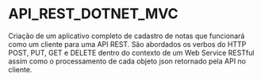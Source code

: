 # API_REST_DOTNET_MVC
Criação de um aplicativo completo de cadastro de notas que funcionará como um cliente para uma API REST. São abordados os verbos do HTTP POST, PUT, GET e DELETE dentro do contexto de um Web Service RESTful assim como o processamento de cada objeto json retornado pela API no cliente.
